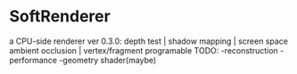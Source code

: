 # SoftRenderer
a CPU-side renderer
ver 0.3.0: depth test | shadow mapping | screen space ambient occlusion | vertex/fragment programable
TODO:
-reconstruction
-performance
-geometry shader(maybe)
